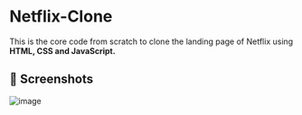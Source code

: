# Netflix-Clone
This is the core code from scratch to clone the landing page of Netflix using **HTML, CSS and JavaScript.**

## 📸 Screenshots

![image](https://i.ytimg.com/vi/XD5WjpgBiOA/maxresdefault.jpg)
